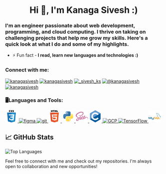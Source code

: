 <!--Reachme out via these social handles

  https://www.linkedin.com/in/kanaga-sivesh
  
  kanagasivesh@gmail.com
  
  https://twitter.com/kanagasivesh


kanagasivesh/kanagasivesh is a ✨ special ✨ repository because its `README.md` (this file) appears on your GitHub profile.
You can click the Preview link to take a look at your changes.
[Profile Image](https://via.placeholder.com/150)
-->
<h1 align="center"> Hi 👋, I'm Kanaga Sivesh :) </h1>
<h3>I'm an engineer passionate about web development, programming, and cloud computing. I thrive on taking on challenging projects that help me grow my skills. Here's a quick look at what I do and some of my highlights.</h3>
<!--<p align="left"> <img src="https://komarev.com/ghpvc/?username=kanagasivesh&label=Profile%20views&color=0e75b6&style=flat" alt="kanagasivesh" /> </p>

- 👩🏾‍💻 I’m currently working at whiteboard-->

- 🌱 I’m currently learning **Java**
  
- 👨‍💻 All of my projects are available at [https://github.com/kanagasivesh](https://github.com/kanagasivesh)

- 📫 You can reach me through [kanagasivesh@gmail.com](mailto:your-email@example.com)

<!--- 📄 Check out my portfolio -  [https://nathamayil.github.io/](https://nathamayil.github.io/) -->
- ⚡ Fun fact - **I read, learn new languages and technologies :)**

<h3 align="left">Connect with me:</h3>
<p align="left">
<a href="https://x.com/kanagasivesh" target="blank"><img align="center" src=https://logohistory.net/wp-content/uploads/2023/02/Twitter-Log%D0%BE.svg alt="kanagasivesh" height="30" width="40" /></a><!--
<a href="https://x.com/kanagasivesh" target="blank"><img align="center" src="https://github.com/kanagasivesh/twiitter-aka-x-logo/blob/main/Twitter-Log%D0%BE%20new.svg" alt="kanagasivesh" height="30" width="40" /></a>-->
<a href="https://linkedin.com/in/kanaga-sivesh" target="blank"><img align="center" src="https://raw.githubusercontent.com/rahuldkjain/github-profile-readme-generator/master/src/images/icons/Social/linked-in-alt.svg" alt="kanagasivesh" height="30" width="40" /></a>
<a href="https://www.instagram.com/_sivesh_ks/" target="blank"><img align="center" src="https://raw.githubusercontent.com/rahuldkjain/github-profile-readme-generator/master/src/images/icons/Social/instagram.svg" alt="_sivesh_ks" height="30" width="40" /></a>
<!--<a href="https://www.behance.net/nathamayilnatesh" target="blank"><img align="center" src="https://raw.githubusercontent.com/rahuldkjain/github-profile-readme-generator/master/src/images/icons/Social/behance.svg" alt="nathamayilnatesh" height="30" width="40" /></a>
<a href="https://medium.com/@mayillikestotech" target="blank"><img align="center" src="https://raw.githubusercontent.com/rahuldkjain/github-profile-readme-generator/master/src/images/icons/Social/medium.svg" alt="@mayillikestotech" height="30" width="40" /></a>-->
<a href="https://www.hackerrank.com/profile/kanagasivesh" target="blank"><img align="center" src="https://raw.githubusercontent.com/rahuldkjain/github-profile-readme-generator/master/src/images/icons/Social/hackerrank.svg" alt="@kanagasivesh" height="30" width="40" /></a>
<a href="https://www.geeksforgeeks.org/user/kanagasivesh/" target="blank"><img align="center" src="https://raw.githubusercontent.com/rahuldkjain/github-profile-readme-generator/master/src/images/icons/Social/geeks-for-geeks.svg" alt="kanagasivesh" height="30" width="40" /></a>
</p>

<h3 align="left">🖥️Languages and Tools:</h3>
<p align="left"> <!--<a href="https://getbootstrap.com" target="_blank" rel="noreferrer"> <img src="https://raw.githubusercontent.com/devicons/devicon/master/icons/bootstrap/bootstrap-plain-wordmark.svg" alt="bootstrap" width="40" height="40"/> </a> --><a href="https://www.w3schools.com/css/" target="_blank" rel="noreferrer"> <img src="https://raw.githubusercontent.com/devicons/devicon/master/icons/css3/css3-original-wordmark.svg" alt="css3" width="40" height="40"/> </a> <a href="https://www.figma.com/" target="_blank" rel="noreferrer"> <img src="https://www.vectorlogo.zone/logos/figma/figma-icon.svg" alt="figma" width="40" height="40"/> </a> <a href="https://git-scm.com/" target="_blank" rel="noreferrer"> <img src="https://www.vectorlogo.zone/logos/git-scm/git-scm-icon.svg" alt="git" width="40" height="40"/> </a> <a href="https://www.w3.org/html/" target="_blank" rel="noreferrer"> <img src="https://raw.githubusercontent.com/devicons/devicon/master/icons/html5/html5-original-wordmark.svg" alt="html5" width="40" height="40"/> </a> <!--<a href="https://developer.mozilla.org/en-US/docs/Web/JavaScript" target="_blank" rel="noreferrer"> <img src="https://raw.githubusercontent.com/devicons/devicon/master/icons/javascript/javascript-original.svg" alt="javascript" width="40" height="40"/> </a> <a href="https://www.linux.org/" target="_blank" rel="noreferrer"> <img src="https://raw.githubusercontent.com/devicons/devicon/master/icons/linux/linux-original.svg" alt="linux" width="40" height="40"/> </a> <a href="https://www.photoshop.com/en" target="_blank" rel="noreferrer"> <img src="https://raw.githubusercontent.com/devicons/devicon/master/icons/photoshop/photoshop-line.svg" alt="photoshop" width="40" height="40"/> </a> --> <a href="https://www.python.org" target="_blank" rel="noreferrer"> <img src="https://raw.githubusercontent.com/devicons/devicon/master/icons/python/python-original.svg" alt="python" width="40" height="40"/> </a> <!--<a href="https://reactjs.org/" target="_blank" rel="noreferrer"> <img src="https://raw.githubusercontent.com/devicons/devicon/master/icons/react/react-original-wordmark.svg" alt="react" width="40" height="40"/> </a>--> <a href="https://sass-lang.com" target="_blank" rel="noreferrer"> <img src="https://raw.githubusercontent.com/devicons/devicon/master/icons/sass/sass-original.svg" alt="sass" width="40" height="40"/> </a> <a href="https://www.cprogramming.com/" target="_blank" rel="noreferrer"> <img src="https://raw.githubusercontent.com/devicons/devicon/master/icons/c/c-original.svg" alt="C" width="40" height="40"/> </a> <a href="https://cloud.google.com/" target="_blank" rel="noreferrer"> <img src="https://camo.githubusercontent.com/d124825d0e0968226011ee97e6001d44a4844a75cc2a1a058cde8bf7791bea97/68747470733a2f2f7777772e766563746f726c6f676f2e7a6f6e652f6c6f676f732f676f6f676c655f636c6f75642f676f6f676c655f636c6f75642d69636f6e2e737667" alt="GCP" width="40" height="40"/> </a> <a href="https://www.tensorflow.org/" target="_blank" rel="noreferrer"> <img src="https://camo.githubusercontent.com/6bda50ab133175c1dca7aebfc89410603b2259dd9399fa0e62259263c009ae39/68747470733a2f2f7777772e766563746f726c6f676f2e7a6f6e652f6c6f676f732f74656e736f72666c6f772f74656e736f72666c6f772d69636f6e2e737667" alt="TensorFlow" width="40" height="40"/> </a> <a href="https://www.mysql.com/" target="_blank" rel="noreferrer"> <img src="https://raw.githubusercontent.com/devicons/devicon/master/icons/mysql/mysql-original-wordmark.svg" alt="MySQL" width="40" height="40"/> </a> </p>

## 📈 GitHub Stats
<!--![GitHub Stats](https://github-readme-stats.vercel.app/api?username=kanagasivesh&show_icons=true&theme=radical)-->
![Top Languages](https://github-readme-stats.vercel.app/api/top-langs/?username=kanagasivesh&layout=compact&theme=radical)
<!--
## 📫 Connect with me
- **Email**: [kanagasivesh@gmail.com](mailto:your-email@example.com)
- **LinkedIn**: [https://www.linkedin.com/in/](https://www.linkedin.com)
- **Portfolio**: [your-portfolio-website.com](https://your-portfolio-website.com) -->

Feel free to connect with me and check out my repositories. I'm always open to collaboration and new opportunities!
